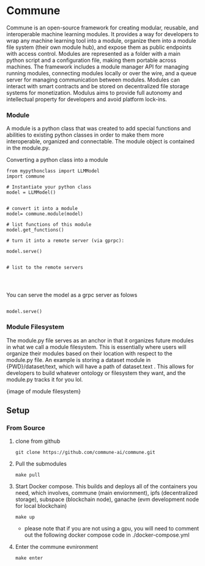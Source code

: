 # Commune

Commune is an open-source framework for creating modular, reusable, and interoperable machine learning modules. It provides a way for developers to wrap any machine learning tool into a module, organize them into a module file system (their own module hub), and expose them as public endpoints with access control. Modules are represented as a folder with a main python script and a configuration file, making them portable across machines. The framework includes a module manager API for managing running modules, connecting modules locally or over the wire, and a queue server for managing communication between modules. Modules can interact with smart contracts and be stored on decentralized file storage systems for monetization. Modulus aims to provide full autonomy and intellectual property for developers and avoid platform lock-ins.



### Module

A module is a python class that was created to add special functions and abilities to existing python classes in order to make them more interoperable, organized and connectable. The module object is contained in the module.py. 

Converting a python class into a module

```
from mypythonclass import LLMModel
import commune

# Instantiate your python class
model = LLMModel()


# convert it into a module 
model= commune.module(model)

# list functions of this module
model.get_functions()

# turn it into a remote server (via gprpc):

model.serve()


# list to the remote servers




````


You can serve the model as a grpc server as folows

```

model.serve()

```



### Module Filesystem

The module.py file serves as an anchor in that it organizes future modules in what we call a module filesystem. This is essentially where users will organize their modules based on their location with respect to the module.py file. An example is storing a dataset module in {PWD}/dataset/text, which will have a path of dataset.text . This allows for developers to build whatever ontology or filesystem they want, and the module.py tracks it for you lol.

{image of module filesystem}





## Setup

### From Source

1. clone from github
    ```
    git clone https://github.com/commune-ai/commune.git
    ```
2. Pull the submodules 
    ```
    make pull
    ```

3. Start Docker compose. This builds and deploys all of the containers you need, which involves, commune (main enviornment), ipfs (decentralized storage), subspace (blockchain node), ganache (evm development node for local blockchain)

    ```
    make up
    ```
    - please note that if you are not using a gpu, you will need to comment out the following docker compose code in ./docker-compose.yml

4. Enter the commune evnironment 
    ```
    make enter
    ```



